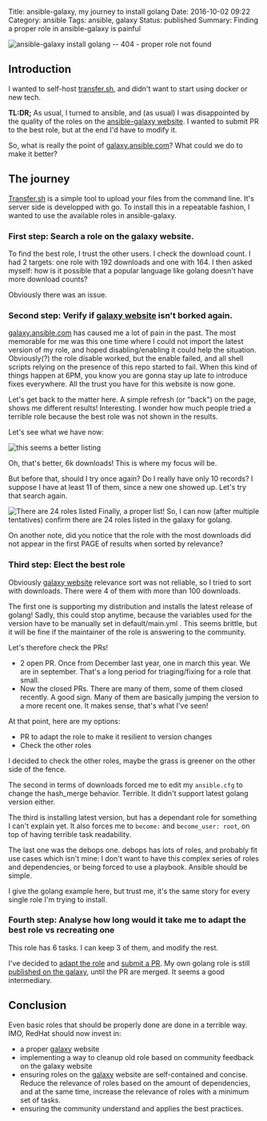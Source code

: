 Title: ansible-galaxy, my journey to install golang
Date: 2016-10-02 09:22
Category: ansible
Tags: ansible, galaxy
Status: published
Summary: Finding a proper role in ansible-galaxy is painful

![ansible-galaxy install golang -- 404 - proper role not found]({filename}/images/ansible-galaxy-install-golang.png)

## Introduction

I wanted to self-host [transfer.sh][transfer.sh], and didn't want to start using docker or new tech.

**TL:DR;** As usual, I turned to ansible, and (as usual) I was disappointed by the quality of the roles on the [ansible-galaxy website][ansible-galaxy]. I wanted to submit PR to the best role, but at the end I'd have to modify it.

So, what is really the point of [galaxy.ansible.com][ansible-galaxy]? What could we do to make it better?

## The journey

[Transfer.sh][transfer.sh] is a simple tool to upload your files from the command line. It's server side is developped with go.
To install this in a repeatable fashion, I wanted to use the available roles in ansible-galaxy.

### First step: Search a role on the galaxy website.

To find the best role, I trust the other users. I check the download count.
I had 2 targets: one role with 192 downloads and one with 164.
I then asked myself: how is it possible that a popular language like golang doesn't have more download counts?

Obviously there was an issue.

### Second step: Verify if [galaxy website][ansible-galaxy] isn't borked again.

[galaxy.ansible.com][ansible-galaxy] has caused me a lot of pain in the past.
The most memorable for me was this one time where I could not import the latest version of my role, and hoped disabling/enabling it could help the situation. Obviously(?) the role disable worked, but the enable failed, and all shell scripts relying on the presence of this repo started to fail. When this kind of things happen at 6PM, you know you are gonna stay up late to introduce fixes everywhere. All the trust you have for this website is now gone.

Let's get back to the matter here. A simple refresh (or "back") on the page, shows me different results! Interesting.
I wonder how much people tried a terrible role because the best role was not shown in the results.

Let's see what we have now:

![this seems a better listing]({filename}/images/ansible-galaxy-golang-roles.png)

Oh, that's better, 6k downloads! This is where my focus will be.

But before that, should I try once again? Do I really have only 10 records? I suppose I have at least 11 of them, since a new one showed up.
Let's try that search again.

![There are 24 roles listed]({filename}/images/ansible-galaxy-golang-24-roles.png)
Finally, a proper list! So, I can now (after multiple tentatives) confirm there are 24 roles listed in the galaxy for golang.

On another note, did you notice that the role with the most downloads did not appear in the first PAGE of results when sorted by relevance?

### Third step: Elect the best role

Obviously [galaxy website][ansible-galaxy] relevance sort was not reliable, so I tried to sort with downloads.
There were 4 of them with more than 100 downloads.

The first one is supporting my distribution and installs the latest release of golang! Sadly, this could stop anytime, because the variables used for the version have to be manually set in default/main.yml . This seems brittle, but it will be fine if the maintainer of the role is answering to the community.

Let's therefore check the PRs!

* 2 open PR. Once from December last year, one in march this year. We are in september. That's a long period for triaging/fixing for a role that small.
* Now the closed PRs. There are many of them, some of them closed recently. A good sign. Many of them are basically jumping the version to a more recent one. It makes sense, that's what I've seen!

At that point, here are my options:

* PR to adapt the role to make it resilient to version changes
* Check the other roles

I decided to check the other roles, maybe the grass is greener on the other side of the fence.

The second in terms of downloads forced me to edit my ``ansible.cfg`` to change the hash_merge behavior. Terrible. It didn't support latest golang version either.

The third is installing latest version, but has a dependant role for something I can't explain yet. It also forces me to ``become:`` and ``become_user: root``, on top of having terrible task readability.

The last one was the debops one. debops has lots of roles, and probably fit use cases which isn't mine: I don't want to have this complex series of roles and dependencies, or being forced to use a playbook. Ansible should be simple.

I give the golang example here, but trust me, it's the same story for every single role I'm trying to install.

### Fourth step: Analyse how long would it take me to adapt the best role vs recreating one

This role has 6 tasks. I can keep 3 of them, and modify the rest.

I've decided to [adapt the role][evrardjp-golang-role] and [submit a PR][pr-to-initial-role]. My own golang role is still [published on the galaxy][evrardjp-golang-role-galaxy], until the PR are merged. It seems a good intermediary.

## Conclusion

Even basic roles that should be properly done are done in a terrible way. IMO, RedHat should now invest in:

*  a proper [galaxy][ansible-galaxy] website
*  implementing a way to cleanup old role based on community feedback on the galaxy website
*  ensuring roles on the [galaxy][ansible-galaxy] website are self-contained and concise. Reduce the relevance of roles based on the amount of dependencies, and at the same time, increase the relevance of roles with a minimum set of tasks.
*  ensuring the community understand and applies the best practices.

[ansible-galaxy]: https://galaxy.ansible.com
[transfer.sh]: https://github.com/dutchcoders/transfer.sh/
[evrardjp-golang-role]: https://github.com/evrardjp/ansible-golang/
[pr-to-initial-role]: https://github.com/jlund/ansible-go/pull/28
[evrardjp-golang-role-galaxy]: https://galaxy.ansible.com/evrardjp/golang/
